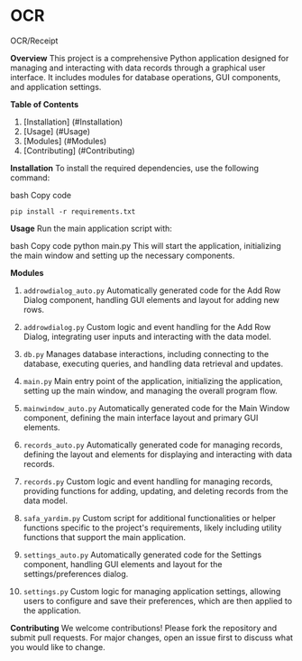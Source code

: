 # OCR
OCR/Receipt


**Overview**
This project is a comprehensive Python application designed for managing and interacting with data records through a graphical user interface. It includes modules for database operations, GUI components, and application settings.

**Table of Contents**
1. [Installation] (#Installation)
2. [Usage] (#Usage)
3. [Modules] (#Modules) 
4. [Contributing] (#Contributing)

**Installation**
To install the required dependencies, use the following command:

bash
Copy code
```
pip install -r requirements.txt
```

**Usage**
Run the main application script with:

bash
Copy code
python main.py
This will start the application, initializing the main window and setting up the necessary components.

**Modules**
1. `addrowdialog_auto.py`
Automatically generated code for the Add Row Dialog component, handling GUI elements and layout for adding new rows.

2. `addrowdialog.py`
Custom logic and event handling for the Add Row Dialog, integrating user inputs and interacting with the data model.

3. `db.py`
Manages database interactions, including connecting to the database, executing queries, and handling data retrieval and updates.

4. `main.py`
Main entry point of the application, initializing the application, setting up the main window, and managing the overall program flow.

5. `mainwindow_auto.py`
Automatically generated code for the Main Window component, defining the main interface layout and primary GUI elements.

6. `records_auto.py`
Automatically generated code for managing records, defining the layout and elements for displaying and interacting with data records.

7. `records.py`
Custom logic and event handling for managing records, providing functions for adding, updating, and deleting records from the data model.

8. `safa_yardim.py`
Custom script for additional functionalities or helper functions specific to the project's requirements, likely including utility functions that support the main application.

9. `settings_auto.py`
Automatically generated code for the Settings component, handling GUI elements and layout for the settings/preferences dialog.

10. `settings.py`
Custom logic for managing application settings, allowing users to configure and save their preferences, which are then applied to the application.

**Contributing**
We welcome contributions! Please fork the repository and submit pull requests. For major changes, open an issue first to discuss what you would like to change.
